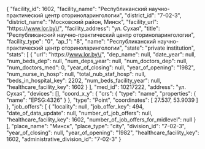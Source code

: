 {
    "facility_id": 1602,
    "facility_name": "Республиканский научно-практический центр оториноларингологии",
    "district_id": "7-02-3",
    "district_name": "Московский район, Минск",
    "facility_url": "https:\/\/www.lor.by\/",
    "facility_address": "ул. Сухая",
    "title": "Республиканский научно-практический центр оториноларингологии",
    "facility_type": "0",
    "ap_1": "8",
    "name": "Республиканский научно-практический центр оториноларингологии",
    "state": "private institution",
    "stats": [
        {
            "url": "https:\/\/www.lor.by\/",
            "dep_name": null,
            "date_year": null,
            "num_beds_dep": null,
            "num_deps_year": null,
            "num_doctors_dep": null,
            "num_doctors_med": 0,
            "year_of_closing": null,
            "year_of_opening": "1982",
            "num_nurse_in_hosp": null,
            "total_nub_staf_hosp": null,
            "beds_in_hospital_key": 2202,
            "num_beds_facility_year": null,
            "healthcare_facility_key": 1602
        }
    ],
    "med_id": 10217222,
    "address": "ул. Сухая",
    "devices": [],
    "coord_x_y": {
        "crs": {
            "type": "name",
            "properties": {
                "name": "EPSG:4326"
            }
        },
        "type": "Point",
        "coordinates": [
            27.537,
            53.9039
        ]
    },
    "job_offers": [
        {
            "locality": null,
            "job_offer_key": 494,
            "date_of_data_update": null,
            "number_of_job_offers": null,
            "healthcare_facility_key": 1602,
            "number_of_job_offers_for_midlevel": null
        }
    ],
    "place_name": "Минск",
    "place_type": "city",
    "division_id": "7-02-3",
    "year_of_closing": null,
    "year_of_opening": "1982",
    "healthcare_facility_key": 1602,
    "administrative_division_id": "7-02-3"
}